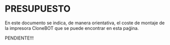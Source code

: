 # PRESUPUESTO

En este documento se indica, de manera orientativa, el coste de montaje de la impresora CloneBOT que se puede encontrar en esta paǵina.

PENDIENTE!!!